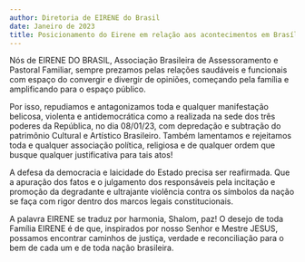 ```yaml
---
author: Diretoria de EIRENE do Brasil
date: Janeiro de 2023
title: Posicionamento do Eirene em relação aos acontecimentos em Brasília
---
```


Nós de EIRENE DO BRASIL, Associação Brasileira de Assessoramento e Pastoral Familiar, sempre prezamos pelas relações saudáveis e funcionais com espaço do convergir e divergir de opiniões, começando pela família e amplificando para o espaço público. 

Por isso, repudiamos e antagonizamos toda e qualquer manifestação belicosa, violenta e antidemocrática como a realizada na sede dos três poderes da República, no dia 08/01/23, com depredação e subtração do patrimônio Cultural e Artístico Brasileiro. Também lamentamos e rejeitamos toda e qualquer associação política, religiosa e de qualquer ordem que busque qualquer justificativa para tais atos!

A defesa da democracia e laicidade do Estado precisa ser reafirmada. Que a apuração dos fatos e o julgamento dos responsáveis pela incitação e promoção da degradante e ultrajante violência contra os símbolos da nação se faça com rigor dentro dos marcos legais constitucionais.

A palavra EIRENE se traduz por harmonia, Shalom, paz! O desejo de toda Família EIRENE é de que, inspirados por nosso Senhor e Mestre JESUS, possamos encontrar caminhos de justiça, verdade e reconciliação para o bem de cada um e de toda nação brasileira.